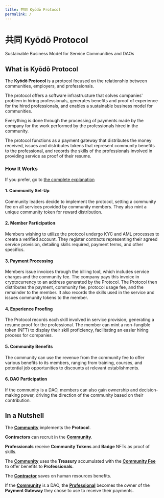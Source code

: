 ```yaml
---
title: 共同 Kyōdō Protocol
permalink: /
---
```


# 共同 Kyōdō Protocol
Sustainable Business Model for Service Communities and DAOs

<!-- vide goes here -->

## What is Kyōdō Protocol

The **Kyōdō Protocol** is a protocol focused on the relationship between communities, employers, and professionals.

The protocol offers a software infrastructure that solves companies' problem in hiring professionals, generates benefits and proof of experience for the hired professionals, and enables a sustainable business model for communities.

Everything is done through the processing of payments made by the company for the work performed by the professionals hired in the community.

The protocol functions as a payment gateway that distributes the money received, issues and distributes tokens that represent community benefits to the professional, and records the skills of the professionals involved in providing service as proof of their resume.

### How It Works

If you prefer, go to [the complete explanation](/how-it-works)
#### 1. Community Set-Up
Community leaders decide to implement the protocol, setting a community fee on all services provided by community members. They also mint a unique community token for reward distribution.

#### 2. Member Participation
Members wishing to utilize the protocol undergo KYC and AML processes to create a verified account. They register contracts representing their agreed service provision, detailing skills required, payment terms, and other specifics.

#### 3. Payment Processing
Members issue invoices through the billing tool, which includes service charges and the community fee. The company pays this invoice in cryptocurrency to an address generated by the Protocol. The Protocol then distributes the payment, community fee, protocol usage fee, and the remainder to the member. It also records the skills used in the service and issues community tokens to the member.

#### 4. Experience Proofing
The Protocol records each skill involved in service provision, generating a resume proof for the professional. The member can mint a non-fungible token (NFT) to display their skill proficiency, facilitating an easier hiring process for companies.

#### 5. Community Benefits
The community can use the revenue from the community fee to offer various benefits to its members, ranging from training, courses, and potential job opportunities to discounts at relevant establishments.

#### 6. DAO Participation
If the community is a DAO, members can also gain ownership and decision-making power, driving the direction of the community based on their contribution.

## In a Nutshell

The [**Community**](/the-protocol/roles/#community) implements the **Protocol**.

**Contractors** can recruit in the [**Community**](/the-protocol/roles/#community).

**Professionals** receive **Community Tokens** and **Badge** NFTs as proof of skills.

The [**Community**](/the-protocol/roles/#community) uses the **Treasury** accumulated with the [**Community Fee**](/the-protocol/definitions/#community-fee) to offer benefits to **Professionals**.

The [**Contractor**](/the-protocol/roles/#contractor) saves on human resources benefits.

If the [**Community**](/the-protocol/roles/#community) is a DAO, the [**Professional**](/the-protocol/roles/#professional) becomes the owner of the **Payment Gateway** they chose to use to receive their payments.